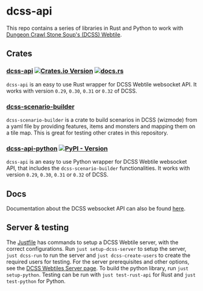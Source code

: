 # dcss-api

This repo contains a series of libraries in Rust and Python to work with [Dungeon Crawl Stone Soup's (DCSS) Webtile](https://crawl.develz.org/).

## Crates

### [dcss-api](https://github.com/EricFecteau/dcss-api/blob/main/dcss-api/) [![Crates.io Version](https://img.shields.io/crates/v/dcss-api)](https://crates.io/crates/dcss-api) [![docs.rs](https://img.shields.io/docsrs/dcss-api)](https://docs.rs/dcss-api/0.2.0/dcss_api/) 

`dcss-api` is an easy to use Rust wrapper for DCSS Webtile websocket API. It works with version `0.29`, `0.30`, `0.31` or `0.32` of DCSS.

### [dcss-scenario-builder](https://github.com/EricFecteau/dcss-api/blob/main/dcss-api/)

`dcss-scenario-builder` is a crate to build scenarios in DCSS (wizmode) from a yaml file by providing features, items and monsters and mapping them on a tile map. This is great for testing other crates in this repository.

### [dcss-api-python](https://github.com/EricFecteau/dcss-api/tree/main/dcss-api-python) [![PyPI - Version](https://img.shields.io/pypi/v/dcss-api)](https://pypi.org/project/dcss-api/)

`dcss-api` is an easy to use Python wrapper for DCSS Webtile websocket API, that includes the `dcss-scenario-builder` functionalities. It works with version `0.29`, `0.30`, `0.31` or `0.32` of DCSS.

## Docs

Documentation about the DCSS websocket API can also be found [here](https://ericfecteau.ca/dcss-api-docs/).

## Server & testing

The [Justfile](https://github.com/EricFecteau/dcss-api/blob/main/Justfile) has commands to setup a DCSS Webtile server, with the correct configurations. Run `just setup-dcss-server` to setup the server, `just dcss-run` to run the server and `just dcss-create-users` to create the required users for testing. For the server prerequisites and other options, see the [DCSS Webtiles Server page](https://github.com/crawl/crawl/tree/master/crawl-ref/source/webserver#dungeon-crawl-stone-soup-webtiles-server). To build the python library, run `just setup-python`. Testing can be run with `just test-rust-api` for Rust and `just test-python` for Python.